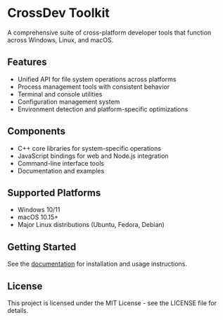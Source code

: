 # CrossDev Toolkit

A comprehensive suite of cross-platform developer tools that function across Windows, Linux, and macOS.

## Features

- Unified API for file system operations across platforms
- Process management tools with consistent behavior
- Terminal and console utilities
- Configuration management system
- Environment detection and platform-specific optimizations

## Components

- C++ core libraries for system-specific operations
- JavaScript bindings for web and Node.js integration
- Command-line interface tools
- Documentation and examples

## Supported Platforms

- Windows 10/11
- macOS 10.15+
- Major Linux distributions (Ubuntu, Fedora, Debian)

## Getting Started

See the [documentation](./docs/README.md) for installation and usage instructions.

## License

This project is licensed under the MIT License - see the LICENSE file for details. 